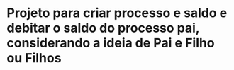 # Projeto para criar processo e saldo e debitar o saldo do processo pai, considerando a ideia de Pai e Filho ou Filhos

